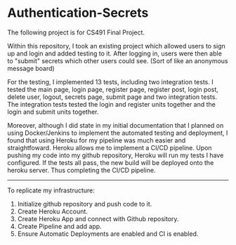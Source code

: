 # Authentication-Secrets

The following project is for CS491 Final Project.

Within this repository, I took an existing project which allowed users to sign up and login and added testing to it. After logging in, users were then able to "submit" secrets which other users could see. (Sort of like an anonymous message board)

For the testing, I implemented 13 tests, including two integration tests. I tested the main page, login page, register page, register post, login post, delete user, logout, secrets page, submit page and two integration tests. The integration tests tested the login and register units together and the login and submit units together.

Moreover, although I did state in my initial documentation that I planned on using Docker/Jenkins to implement the automated testing and deployment, I found that using Heroku for my pipeline was much easier and straightfoward. Heroku allows me to implement a CI/CD pipeline. Upon pushing my code into my github repository, Heroku will run my tests I have configured. If the tests all pass, the new build will be deployed onto the heroku server. Thus completing the CI/CD pipeline.

---

To replicate my infrastructure:

1. Initialize github repository and push code to it.
2. Create Heroku Account.
3. Create Heroku App and connect with Github repository.
4. Create Pipeline and add app.
5. Ensure Automatic Deployments are enabled and CI is enabled.
